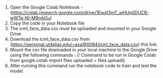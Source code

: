 1. Open the Google Colab Notebook - (https://colab.research.google.com/drive/1Ewa13mT_wHUq0DUCB-wWTe-NI-M9mkGu)
2. Copy the code in your Notebook file
3. The icml_face_data.csv must be uploaded and mounted in your Google Drive.
4. Download the icml_face_data.csv from (https://personal.utdallas.edu/~axa190084/icml_face_data.csv) this link.
5. Mount the csv file dowloaded in your local machine to the Google Drive using the following commands :
  // Command to be run in Google Colab
  from google.colab import files
  uploaded = files.upload()
6. After running this command run the notebook code to train and test the model
